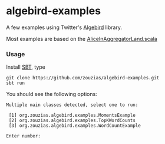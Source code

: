 # algebird-examples

A few examples using Twitter's [Algebird](https://github.com/twitter/algebird) library.

Most examples are based on the [AliceInAggregatorLand.scala](https://gist.github.com/johnynek/814fc1e77aad1d295bb7)


### Usage

Install [SBT](http://www.scala-sbt.org/), type

```
git clone https://github.com/zouzias/algebird-examples.git
sbt run
```

You should see the following options:

```
Multiple main classes detected, select one to run:

 [1] org.zouzias.algebird.examples.MomentsExample
 [2] org.zouzias.algebird.examples.TopKWordCounts
 [3] org.zouzias.algebird.examples.WordCountExample

Enter number: 
```
